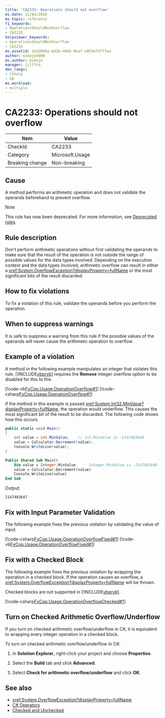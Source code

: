 ```yaml
---
title: 'CA2233: Operations should not overflow'
ms.date: 11/04/2016
ms.topic: reference
f1_keywords:
- OperationsShouldNotOverflow
- CA2233
helpviewer_keywords:
- OperationsShouldNotOverflow
- CA2233
ms.assetid: 3a2b06ba-6d1b-4666-9eaf-e053ef47ffaa
author: mikejo5000
ms.author: mikejo
manager: jillfra
dev_langs:
- CSharp
- VB
ms.workload:
- multiple
---
```

# CA2233: Operations should not overflow

|Item|Value|
|-|-|
|CheckId|CA2233|
|Category|Microsoft.Usage|
|Breaking change|Non-breaking|

## Cause
A method performs an arithmetic operation and does not validate the operands beforehand to prevent overflow.

> [!NOTE]
> This rule has now been deprecated. For more information, see [Deprecated rules](fxcop-rule-port-status.md#deprecated-rules).

## Rule description

Don't perform arithmetic operations without first validating the operands to make sure that the result of the operation is not outside the range of possible values for the data types involved. Depending on the execution context and the data types involved, arithmetic overflow can result in either a <xref:System.OverflowException?displayProperty=fullName> or the most significant bits of the result discarded.

## How to fix violations

To fix a violation of this rule, validate the operands before you perform the operation.

## When to suppress warnings

It is safe to suppress a warning from this rule if the possible values of the operands will never cause the arithmetic operation to overflow.

## Example of a violation

A method in the following example manipulates an integer that violates this rule. [!INCLUDE[vbprvb](../code-quality/includes/vbprvb_md.md)] requires the **Remove** integer overflow option to be disabled for this to fire.

[!code-vb[FxCop.Usage.OperationOverflow#1](../code-quality/codesnippet/VisualBasic/ca2233-operations-should-not-overflow_1.vb)]
[!code-csharp[FxCop.Usage.OperationOverflow#1](../code-quality/codesnippet/CSharp/ca2233-operations-should-not-overflow_1.cs)]

If the method in this example is passed <xref:System.Int32.MinValue?displayProperty=fullName>, the operation would underflow. This causes the most significant bit of the result to be discarded. The following code shows how this occurs.

```csharp
public static void Main()
{
    int value = int.MinValue;    // int.MinValue is -2147483648
    value = Calculator.Decrement(value);
    Console.WriteLine(value);
}
```

```vb
Public Shared Sub Main()
    Dim value = Integer.MinValue    ' Integer.MinValue is -2147483648
    value = Calculator.Decrement(value)
    Console.WriteLine(value)
End Sub
```

Output:

```text
2147483647
```

## Fix with Input Parameter Validation

The following example fixes the previous violation by validating the value of input.

[!code-csharp[FxCop.Usage.OperationOverflowFixed#1](../code-quality/codesnippet/CSharp/ca2233-operations-should-not-overflow_2.cs)]
[!code-vb[FxCop.Usage.OperationOverflowFixed#1](../code-quality/codesnippet/VisualBasic/ca2233-operations-should-not-overflow_2.vb)]

## Fix with a Checked Block

The following example fixes the previous violation by wrapping the operation in a checked block. If the operation causes an overflow, a <xref:System.OverflowException?displayProperty=fullName> will be thrown.

Checked blocks are not supported in [!INCLUDE[vbprvb](../code-quality/includes/vbprvb_md.md)].

[!code-csharp[FxCop.Usage.OperationOverflowChecked#1](../code-quality/codesnippet/CSharp/ca2233-operations-should-not-overflow_3.cs)]

## Turn on Checked Arithmetic Overflow/Underflow

If you turn on checked arithmetic overflow/underflow in C#, it is equivalent to wrapping every integer operation in a checked block.

To turn on checked arithmetic overflow/underflow in C#:

1. In **Solution Explorer**, right-click your project and choose **Properties**.

2. Select the **Build** tab and click **Advanced**.

3. Select **Check for arithmetic overflow/underflow** and click **OK**.

## See also

- <xref:System.OverflowException?displayProperty=fullName>
- [C# Operators](/dotnet/csharp/language-reference/operators/index)
- [Checked and Unchecked](/dotnet/csharp/language-reference/keywords/checked-and-unchecked)
